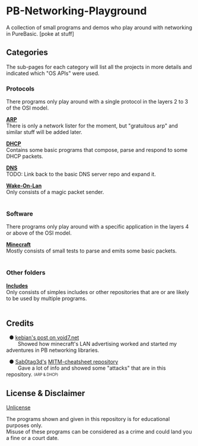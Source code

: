 # PB-Networking-Playground

A collection of small programs and demos who play around with networking in PureBasic. [poke at stuff]

<!-- The readme looks like shit for the moment, but it will be fixed at some point -->

## Categories

The sub-pages for each category will list all the projects in more details and indicated which "OS APIs" were used.

### Protocols

There programs only play around with a single protocol in the layers 2 to 3 of the OSI model.

<b>[ARP](ARP/)</b><br>
There is only a network lister for the moment, but "gratuitous arp" and similar stuff will be added later.

<b>[DHCP](DHCP/)</b><br>
Contains some basic programs that compose, parse and respond to some DHCP packets.

<b>[DNS](DNS/)</b><br>
TODO: Link back to the basic DNS server repo and expand it.

<b>[Wake-On-Lan](WakeOnLan/)</b><br>
Only consists of a magic packet sender.<br>
<br>


### Software

There programs only play around with a specific application in the layers 4 or above of the OSI model.

<b>[Minecraft](Minecraft/)</b><br>
Mostly consists of small tests to parse and emits some basic packets.<br>
<br>


### Other folders

<b>[Includes](Includes/)</b><br>
Only consists of simples includes or other repositories that are or are likely to be used by multiple programs.<br>
<br>


## Credits
&nbsp;&nbsp;● [kebian's post on void7.net](http://void7.net/advertising-linux-minecraft-servers-to-the-lan/)<br>
&nbsp;&nbsp;&nbsp;&nbsp;&nbsp;&nbsp;&nbsp;&nbsp;Showed how minecraft's LAN advertising worked and started my adventures in PB networking libraries.

&nbsp;&nbsp;● [Sab0tag3d's](https://github.com/Sab0tag3d) [MITM-cheatsheet repository](https://github.com/Sab0tag3d/MITM-cheatsheet)<br>
&nbsp;&nbsp;&nbsp;&nbsp;&nbsp;&nbsp;&nbsp;&nbsp;Gave a lot of info and showed some "attacks" that are in this repository. <sub><sup>(ARP & DHCP)</sub></sup>

 


## License & Disclaimer

[Unlicense](LICENSE)

The programs shown and given in this repository is for educational purposes only.<br>
Misuse of these programs can be considered as a crime and could land you a fine or a court date.
